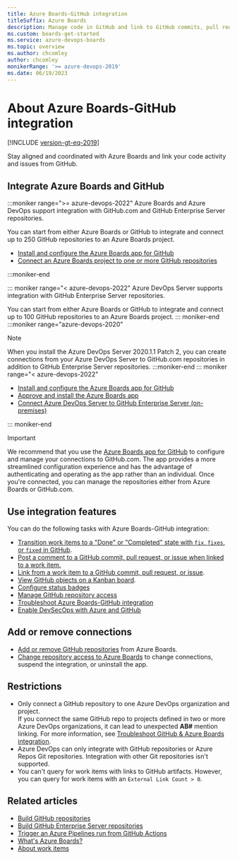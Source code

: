 ```yaml
---
title: Azure Boards-GitHub integration 
titleSuffix: Azure Boards
description: Manage code in GitHub and link to GitHub commits, pull requests, and issues in Azure Boards
ms.custom: boards-get-started 
ms.service: azure-devops-boards
ms.topic: overview
ms.author: chcomley
author: chcomley
monikerRange: '>= azure-devops-2019'
ms.date: 06/19/2023
---
```



# About Azure Boards-GitHub integration 

[!INCLUDE [version-gt-eq-2019](../../includes/version-gt-eq-2019.md)]

Stay aligned and coordinated with Azure Boards and link your code activity and issues from GitHub. 

## Integrate Azure Boards and GitHub

:::moniker range=">= azure-devops-2022"
Azure Boards and Azure DevOps support integration with GitHub.com and GitHub Enterprise Server repositories.

You can start from either Azure Boards or GitHub to integrate and connect up to 250 GitHub repositories to an Azure Boards project. 

- [Install and configure the Azure Boards app for GitHub](install-github-app.md)
- [Connect an Azure Boards project to one or more GitHub repositories](connect-to-github.md)

:::moniker-end

::: moniker range="< azure-devops-2022"
Azure DevOps Server supports integration with GitHub Enterprise Server repositories. 

You can start from either Azure Boards or GitHub to integrate and connect up to 100 GitHub repositories to an Azure Boards project. 
::: moniker-end
:::moniker range="azure-devops-2020"
> [!NOTE]   
> When you install the Azure DevOps Server 2020.1.1 Patch 2, you can create connections from your Azure DevOps Server to GitHub.com repositories in addition to GitHub Enterprise Server repositories.
:::moniker-end
::: moniker range="< azure-devops-2022"
- [Install and configure the Azure Boards app for GitHub](install-github-app.md)</br>   
- [Approve and install the Azure Boards app](connect-to-github.md)
- [Connect Azure DevOps Server to GitHub Enterprise Server (on-premises)](connect-on-premises-to-github.md)

::: moniker-end

> [!IMPORTANT]   
> We recommend that you use the [Azure Boards app for GitHub](install-github-app.md) to configure and manage your connections to GitHub.com. The app provides a more streamlined configuration experience and has the advantage of authenticating and operating as the app rather than an individual. Once you're connected, you can manage the repositories either from Azure Boards or GitHub.com.

## Use integration features

You can do the following tasks with Azure Boards-GitHub integration:

- [Transition work items to a "Done" or "Completed" state with `fix`, `fixes`, or `fixed` in GitHub](link-to-from-github.md#use-ab-to-link-from-github-to-azure-boards-work-items). 
- [Post a comment to a GitHub commit, pull request, or issue when linked to a work item.](https://docs.github.com/en/get-started/quickstart/communicating-on-github) 
- [Link from a work item to a GitHub commit, pull request, or issue](link-to-from-github.md#add-link-from-a-work-item-to-a-github-commit-pull-request-or-issue).
- [View GitHub objects on a Kanban board](link-to-from-github.md#view-github-objects-on-kanban-board). 
- [Configure status badges](configure-status-badges.md)
- [Manage GitHub repository access](install-github-app.md#change-repository-access)
- [Troubleshoot Azure Boards-GitHub integration](connect-to-github.md#resolve-connection-issues)
- [Enable DevSecOps with Azure and GitHub](/devops/devsecops/enable-devsecops-azure-github?branch=main)

## Add or remove connections 
 
- [Add or remove GitHub repositories](install-github-app.md#add-or-remove-repositories-or-remove-a-connection-from-azure-boards) from Azure Boards.  
- [Change repository access to Azure Boards](install-github-app.md#change-repository-access) to change connections, suspend the integration, or uninstall the app.  

## Restrictions 

- Only connect a GitHub repository to one Azure DevOps organization and project.  
If you connect the same GitHub repo to projects defined in two or more Azure DevOps organizations, it can lead to unexpected **AB#** mention linking. For more information, see [Troubleshoot GitHub & Azure Boards integration](connect-to-github.md#resolve-connection-issues). 
- Azure DevOps can only integrate with GitHub repositories or Azure Repos Git repositories. Integration with other Git repositories isn't supported.
- You can't query for work items with links to GitHub artifacts. However, you can query for work items with an `External Link Count > 0`.
  
## Related articles

- [Build GitHub repositories](../../pipelines/repos/github.md) 
- [Build GitHub Enterprise Server repositories](../../pipelines/repos/github-enterprise.md)
- [Trigger an Azure Pipelines run from GitHub Actions](../../pipelines/ecosystems/github-actions.md)  
- [What's Azure Boards?](../../boards/get-started/what-is-azure-boards.md)
- [About work items](../work-items/about-work-items.md)
